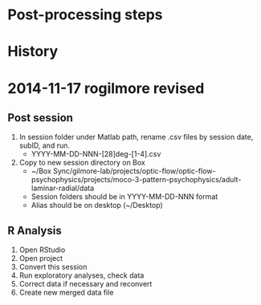 # Post-processing steps

# History
# 2014-11-17 rogilmore revised

## Post session
1. In session folder under Matlab path, rename .csv files by session date, subID, and run.
    - YYYY-MM-DD-NNN-[28]deg-[1-4].csv
2. Copy to new session directory on Box
    - ~/Box Sync/gilmore-lab/projects/optic-flow/optic-flow-psychophysics/projects/moco-3-pattern-psychophysics/adult-laminar-radial/data
    - Session folders should be in YYYY-MM-DD-NNN format
    - Alias should be on desktop (~/Desktop)

## R Analysis
1. Open RStudio
2. Open project
3. Convert this session
4. Run exploratory analyses, check data
5. Correct data if necessary and reconvert
4. Create new merged data file


